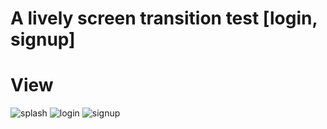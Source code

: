 # A lively screen transition test [login, signup]

# View
![splash](https://user-images.githubusercontent.com/75293768/216815515-d29d0ad1-2cdc-4588-a60d-8094063e41c1.gif)
![login](https://user-images.githubusercontent.com/75293768/216815516-4d4b3f5b-877c-4005-ad72-8e1091eba130.gif)
![signup](https://user-images.githubusercontent.com/75293768/216815517-4765b2a7-7b5a-4fd8-949a-f47848c85acd.gif)